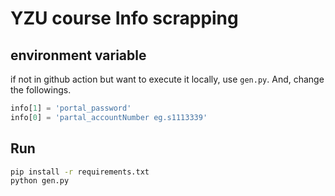 # YZU course Info scrapping

## environment variable

if not in github action but want to execute it locally, use `gen.py`.
And, change the followings.

```python
info[1] = 'portal_password'
info[0] = 'partal_accountNumber eg.s1113339'
```

## Run

```sh
pip install -r requirements.txt
python gen.py
```
